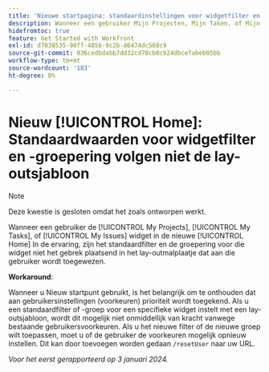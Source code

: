 ```yaml
---
title: 'Nieuwe startpagina: standaardinstellingen voor widgetfilter en -groepering volgen de lay-outsjabloon niet'
description: Wanneer een gebruiker Mijn Projecten, Mijn Taken, of Mijn Uitgave widget in de nieuwe ervaring van het Huis bekijkt, zijn het standaardfilter en het groeperen voor die widget niet het gebrek plaatsend in het lay-outmalplaatje dat aan die gebruiker wordt toegewezen.
hidefromtoc: true
feature: Get Started with Workfront
exl-id: d7038535-98ff-405b-9c2b-d6474dc568c9
source-git-commit: 036cedbdabb7dd32cd78cb0c924dbcefabeb05bb
workflow-type: tm+mt
source-wordcount: '183'
ht-degree: 0%

---
```


# Nieuw [!UICONTROL Home]: Standaardwaarden voor widgetfilter en -groepering volgen niet de lay-outsjabloon

>[!NOTE]
>
>Deze kwestie is gesloten omdat het zoals ontworpen werkt.

Wanneer een gebruiker de [!UICONTROL My Projects], [!UICONTROL My Tasks], of [!UICONTROL My Issues] widget in de nieuwe [!UICONTROL Home] In de ervaring, zijn het standaardfilter en de groepering voor die widget niet het gebrek plaatsend in het lay-outmalplaatje dat aan die gebruiker wordt toegewezen.

**Workaround**:

Wanneer u Nieuw startpunt gebruikt, is het belangrijk om te onthouden dat aan gebruikersinstellingen (voorkeuren) prioriteit wordt toegekend. Als u een standaardfilter of -groep voor een specifieke widget instelt met een lay-outsjabloon, wordt dit mogelijk niet onmiddellijk van kracht vanwege bestaande gebruikersvoorkeuren. Als u het nieuwe filter of de nieuwe groep wilt toepassen, moet u of de gebruiker de voorkeuren mogelijk opnieuw instellen. Dit kan door toevoegen worden gedaan `/resetUser` naar uw URL.

_Voor het eerst gerapporteerd op 3 januari 2024._
